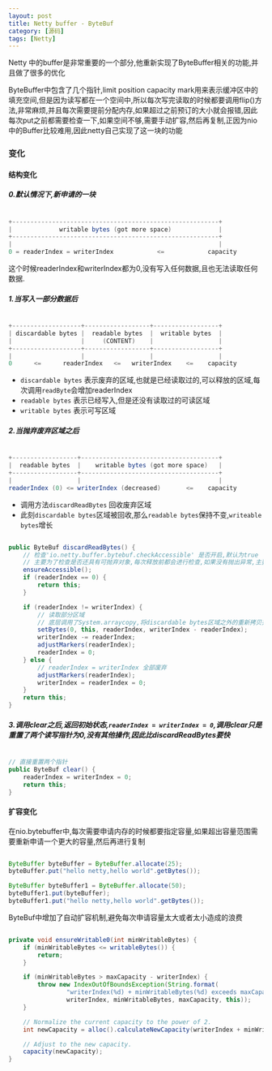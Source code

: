 ```yaml
---
layout: post
title: Netty buffer - ByteBuf
category: [源码]
tags: [Netty]
---
```


Netty 中的buffer是非常重要的一个部分,他重新实现了ByteBuffer相关的功能,并且做了很多的优化

ByteBuffer中包含了几个指针,limit position capacity mark用来表示缓冲区中的填充空间,但是因为读写都在一个空间中,所以每次写完读取的时候都要调用flip()方法,非常麻烦,并且每次需要提前分配内存,如果超过之前预订的大小就会报错,因此每次put之前都需要检查一下,如果空间不够,需要手动扩容,然后再复制,正因为nio中的Buffer比较难用,因此netty自己实现了这一块的功能

### 变化

#### 结构变化

##### 0.默认情况下,新申请的一块

```JAVA

+---------------------------------------------------------+
|             writable bytes (got more space)             |
+---------------------------------------------------------+
|                                                         |
0 = readerIndex = writerIndex            <=            capacity

```

这个时候readerIndex和writerIndex都为0,没有写入任何数据,且也无法读取任何数据.

##### 1.当写入一部分数据后

```JAVA

+-------------------+------------------+------------------+
| discardable bytes |  readable bytes  |  writable bytes  |
|                   |     (CONTENT)    |                  |
+-------------------+------------------+------------------+
|                   |                  |                  |
0      <=      readerIndex   <=   writerIndex    <=    capacity

```

* `discardable bytes` 表示废弃的区域,也就是已经读取过的,可以释放的区域,每次调用`readByte`会增加readerIndex
* `readable bytes` 表示已经写入,但是还没有读取过的可读区域
* `writable bytes` 表示可写区域

##### 2.当抛弃废弃区域之后

```JAVA

+------------------+--------------------------------------+
|  readable bytes  |    writable bytes (got more space)   |
+------------------+--------------------------------------+
|                  |                                      |
readerIndex (0) <= writerIndex (decreased)       <=    capacity

```

* 调用方法`discardReadBytes` 回收废弃区域
* 此刻`discardable bytes`区域被回收,那么`readable bytes`保持不变,`writeable bytes`增长

```JAVA

public ByteBuf discardReadBytes() {
	// 检查'io.netty.buffer.bytebuf.checkAccessible' 是否开启,默认为true
	// 主要为了检查是否还具有可抛弃对象,每次释放前都会进行检查,如果没有抛出异常,主要通过引用计数来判断
    ensureAccessible();
    if (readerIndex == 0) {
        return this;
    }

    if (readerIndex != writerIndex) {
    	// 读取部分区域
    	// 底层调用了System.arraycopy,将discardable bytes区域之外的重新拷贝并返回
        setBytes(0, this, readerIndex, writerIndex - readerIndex);
        writerIndex -= readerIndex;
        adjustMarkers(readerIndex);
        readerIndex = 0;
    } else {
    	// readerIndex = writerIndex 全部废弃
        adjustMarkers(readerIndex);
        writerIndex = readerIndex = 0;
    }
    return this;
}

```

##### 3.调用clear之后,返回初始状态,`readerIndex = writerIndex = 0`,调用clear只是重置了两个读写指针为0,没有其他操作,因此比discardReadBytes要快

```JAVA

// 直接重置两个指针
public ByteBuf clear() {
    readerIndex = writerIndex = 0;
    return this;
}


```

#### 扩容变化

在nio.bytebuffer中,每次需要申请内存的时候都要指定容量,如果超出容量范围需要重新申请一个更大的容量,然后再进行复制

```JAVA

ByteBuffer byteBuffer = ByteBuffer.allocate(25);
byteBuffer.put("hello netty,hello world".getBytes());

ByteBuffer byteBuffer1 = ByteBuffer.allocate(50);
byteBuffer1.put(byteBuffer);
byteBuffer1.put("hello netty,hello world".getBytes());

```

ByteBuf中增加了自动扩容机制,避免每次申请容量太大或者太小造成的浪费

```JAVA

private void ensureWritable0(int minWritableBytes) {
	if (minWritableBytes <= writableBytes()) {
	    return;
	}

	if (minWritableBytes > maxCapacity - writerIndex) {
	    throw new IndexOutOfBoundsException(String.format(
	            "writerIndex(%d) + minWritableBytes(%d) exceeds maxCapacity(%d): %s",
	            writerIndex, minWritableBytes, maxCapacity, this));
	}

	// Normalize the current capacity to the power of 2.
	int newCapacity = alloc().calculateNewCapacity(writerIndex + minWritableBytes, maxCapacity);

	// Adjust to the new capacity.
	capacity(newCapacity);
}

```